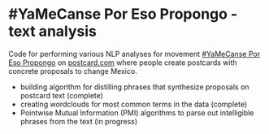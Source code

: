 #YaMeCanse Por Eso Propongo - text analysis
==================================

Code for performing various NLP analyses for movement <a href="http://postcard.com/join-a-movement/15"> #YaMeCanse Por Eso Propongo</a> on <a href="http://postcard.com/">postcard.com</a> where people create postcards with concrete proposals to change Mexico. 

<ul>
  <li> building algorithm for distilling phrases that synthesize proposals on postcard text (complete) </li>
  <li> creating wordclouds for most common terms in the data (complete) </li>
  <li> Pointwise Mutual Information (PMI) algorithms to parse out intelligible phrases from the text (in progress) </li> 
</ul>
